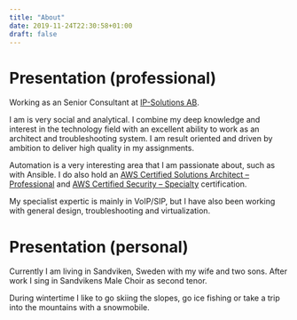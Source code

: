 ```yaml
---
title: "About"
date: 2019-11-24T22:30:58+01:00
draft: false
---
```


# Presentation (professional)

Working as an Senior Consultant at [IP-Solutions AB](https://www.ip-solutions.se).

I am is very social and analytical. I combine my deep knowledge and interest in the technology field with an excellent ability to work as an architect and troubleshooting system. I am result oriented and driven by ambition to deliver high quality in my assignments.

Automation is a very interesting area that I am passionate about, such as with Ansible. I do also hold an [AWS Certified Solutions Architect – Professional](https://www.credly.com/badges/22a63f31-37d5-4a10-b229-17beffbcd303) and [AWS Certified Security – Specialty](https://www.credly.com/badges/4df688ef-4486-412a-8779-7b0e266e0974) certification.

My specialist expertic is mainly in VoIP/SIP, but I have also been working with general design, troubleshooting and virtualization.

# Presentation (personal)

Currently I am living in Sandviken, Sweden with my wife and two sons. After work I sing in Sandvikens Male Choir as second tenor.

During wintertime I like to go skiing the slopes, go ice fishing or take a trip into the mountains with a snowmobile.
